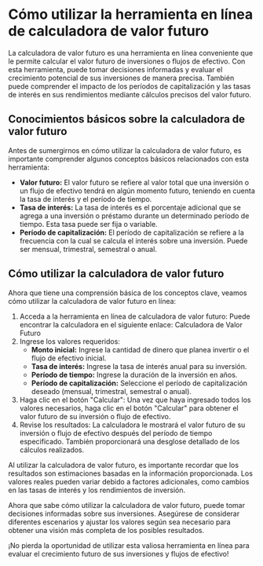 Cómo utilizar la herramienta en línea de calculadora de valor futuro
====================================================================

La calculadora de valor futuro es una herramienta en línea conveniente que le permite calcular el valor futuro de inversiones o flujos de efectivo. Con esta herramienta, puede tomar decisiones informadas y evaluar el crecimiento potencial de sus inversiones de manera precisa. También puede comprender el impacto de los períodos de capitalización y las tasas de interés en sus rendimientos mediante cálculos precisos del valor futuro.

Conocimientos básicos sobre la calculadora de valor futuro
----------------------------------------------------------

Antes de sumergirnos en cómo utilizar la calculadora de valor futuro, es importante comprender algunos conceptos básicos relacionados con esta herramienta:

- **Valor futuro:** El valor futuro se refiere al valor total que una inversión o un flujo de efectivo tendrá en algún momento futuro, teniendo en cuenta la tasa de interés y el período de tiempo.
- **Tasa de interés:** La tasa de interés es el porcentaje adicional que se agrega a una inversión o préstamo durante un determinado período de tiempo. Esta tasa puede ser fija o variable.
- **Período de capitalización:** El período de capitalización se refiere a la frecuencia con la cual se calcula el interés sobre una inversión. Puede ser mensual, trimestral, semestral o anual.

Cómo utilizar la calculadora de valor futuro
--------------------------------------------

Ahora que tiene una comprensión básica de los conceptos clave, veamos cómo utilizar la calculadora de valor futuro en línea:

1. Acceda a la herramienta en línea de calculadora de valor futuro: Puede encontrar la calculadora en el siguiente enlace: Calculadora de Valor Futuro
2. Ingrese los valores requeridos: 
    - **Monto inicial:** Ingrese la cantidad de dinero que planea invertir o el flujo de efectivo inicial.
    - **Tasa de interés:** Ingrese la tasa de interés anual para su inversión.
    - **Período de tiempo:** Ingrese la duración de la inversión en años.
    - **Período de capitalización:** Seleccione el período de capitalización deseado (mensual, trimestral, semestral o anual).
3. Haga clic en el botón "Calcular": Una vez que haya ingresado todos los valores necesarios, haga clic en el botón "Calcular" para obtener el valor futuro de su inversión o flujo de efectivo.
4. Revise los resultados: La calculadora le mostrará el valor futuro de su inversión o flujo de efectivo después del período de tiempo especificado. También proporcionará una desglose detallado de los cálculos realizados.

Al utilizar la calculadora de valor futuro, es importante recordar que los resultados son estimaciones basadas en la información proporcionada. Los valores reales pueden variar debido a factores adicionales, como cambios en las tasas de interés y los rendimientos de inversión.

Ahora que sabe cómo utilizar la calculadora de valor futuro, puede tomar decisiones informadas sobre sus inversiones. Asegúrese de considerar diferentes escenarios y ajustar los valores según sea necesario para obtener una visión más completa de los posibles resultados.

¡No pierda la oportunidad de utilizar esta valiosa herramienta en línea para evaluar el crecimiento futuro de sus inversiones y flujos de efectivo!